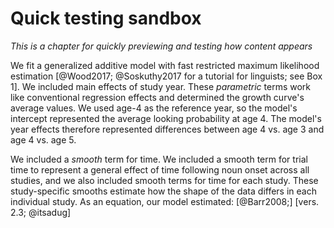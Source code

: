 






# Quick testing sandbox

_This is a chapter for quickly previewing and testing how content appears_

We fit a generalized additive model with fast restricted maximum likelihood
estimation [@Wood2017; @Soskuthy2017 for a tutorial for linguists; see Box 1].
We included main effects of study year. These *parametric* terms work like
conventional regression effects and determined the growth curve's average
values. We used age-4 as the reference year, so the model's intercept
represented the average looking probability at age 4. The model's year effects
therefore represented differences between age 4 vs. age 3 and age 4 vs. age 5.

We included a *smooth* term for time. We included a smooth term for trial time
to represent a general effect of time following noun onset across all studies,
and we also included smooth terms for time for each study. These study-specific
smooths estimate how the shape of the data differs in each individual study. As
an equation, our model estimated: [@Barr2008;]
[vers. 2.3; @itsadug]
